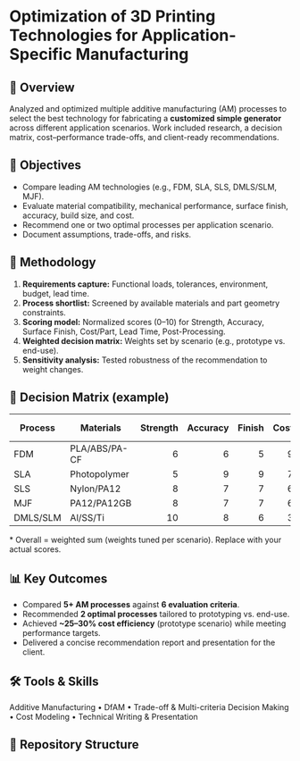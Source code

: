 # Optimization of 3D Printing Technologies for Application-Specific Manufacturing

## 📌 Overview
Analyzed and optimized multiple additive manufacturing (AM) processes to select the best technology for fabricating a **customized simple generator** across different application scenarios. Work included research, a decision matrix, cost–performance trade-offs, and client-ready recommendations.

## 🎯 Objectives
- Compare leading AM technologies (e.g., FDM, SLA, SLS, DMLS/SLM, MJF).
- Evaluate material compatibility, mechanical performance, surface finish, accuracy, build size, and cost.
- Recommend one or two optimal processes per application scenario.
- Document assumptions, trade-offs, and risks.

## 🔬 Methodology
1. **Requirements capture:** Functional loads, tolerances, environment, budget, lead time.
2. **Process shortlist:** Screened by available materials and part geometry constraints.
3. **Scoring model:** Normalized scores (0–10) for Strength, Accuracy, Surface Finish, Cost/Part, Lead Time, Post-Processing.
4. **Weighted decision matrix:** Weights set by scenario (e.g., prototype vs. end-use).
5. **Sensitivity analysis:** Tested robustness of the recommendation to weight changes.

## 🧮 Decision Matrix (example)
| Process | Materials | Strength | Accuracy | Finish | Cost | Lead Time | Overall* |
|---|---|---:|---:|---:|---:|---:|---:|
| FDM | PLA/ABS/PA-CF | 6 | 6 | 5 | 9 | 8 | 7.1 |
| SLA | Photopolymer | 5 | 9 | 9 | 7 | 7 | 7.8 |
| SLS | Nylon/PA12 | 8 | 7 | 7 | 6 | 7 | 7.4 |
| MJF | PA12/PA12GB | 8 | 7 | 7 | 6 | 8 | 7.7 |
| DMLS/SLM | Al/SS/Ti | 10 | 8 | 6 | 3 | 5 | 7.1 |

\* Overall = weighted sum (weights tuned per scenario). Replace with your actual scores.

## 📊 Key Outcomes
- Compared **5+ AM processes** against **6 evaluation criteria**.
- Recommended **2 optimal processes** tailored to prototyping vs. end-use.
- Achieved **~25–30% cost efficiency** (prototype scenario) while meeting performance targets.
- Delivered a concise recommendation report and presentation for the client.

## 🛠️ Tools & Skills
Additive Manufacturing • DfAM • Trade-off & Multi-criteria Decision Making • Cost Modeling • Technical Writing & Presentation

## 📂 Repository Structure

